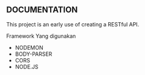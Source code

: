 ## DOCUMENTATION

This project is an early use of creating a RESTful API.

Framework Yang digunakan

- NODEMON
- BODY-PARSER
- CORS
- NODE.JS
